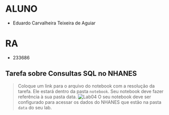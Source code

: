 # ALUNO
* Eduardo Carvalheira Teixeira de Aguiar

# RA
* 233686

## Tarefa sobre Consultas SQL no NHANES

> Coloque um link para o arquivo do notebook com a resolução da tarefa. Ele estará dentro da pasta `notebook`. Seu notebook deve fazer referência à sua pasta data.
> ![Lab04](notebook/lab04-sql-advanced.ipynb)
> O seu notebook deve ser configurado para acessar os dados do NHANES que estão na pasta `data` do seu lab.
